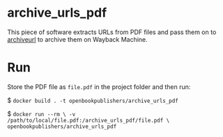 # archive_urls_pdf
This piece of software extracts URLs from PDF files and pass them on to [archiveurl](https://github.com/OpenBookPublishers/archiveurl) to archive them on Wayback Machine.

# Run
Store the PDF file as `file.pdf` in the project folder and then run:

$ `docker build . -t openbookpublishers/archive_urls_pdf`

$ `docker run --rm \
	-v /path/to/local/file.pdf:/archive_urls_pdf/file.pdf \
	openbookpublishers/archive_urls_pdf`
